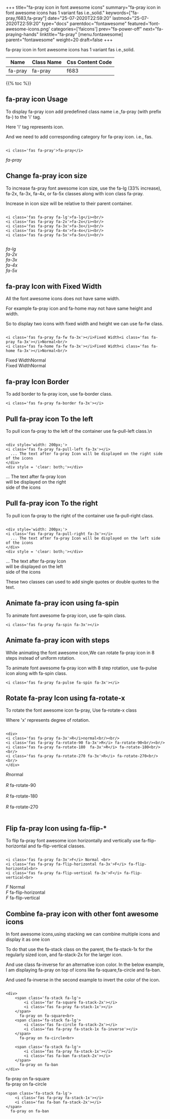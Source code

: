+++
title="fa-pray icon in font awesome icons"
summary="fa-pray icon in font awesome icons has 1 variant fas i.e.,solid."
keywords=["fa-pray,f683,fa-pray"]
date="25-07-2020T22:59:20"
lastmod="25-07-2020T22:59:20"
type="docs"
parentdoc="fontawesome"
featured='font-awesome-icons.png'
categories=['faicons']
prev="fa-power-off"
next="fa-praying-hands"
linktitle="fa-pray"
[menu.fontawesome]
parent="fontawesome"
weight=20
draft=false
+++


fa-pray icon in font awesome icons has 1 variant fas i.e.,solid.

<div class='table-responsive'><table class='table'><thead><tr><th>Name</th><th>Class Name</th><th>Css Content Code</th></tr></thead><tbody><tr><td>fa-pray</td><td>fa-pray</td><td>f683</td></tr></tbody></table></div>


{{% toc %}}


## fa-pray icon Usage

To display fa-pray icon add predefined class name i.e.,fa-pray (with prefix fa-) to the 'i' tag.

Here 'i' tag represents icon.

And we need to add corresponding category for fa-pray icon. i.e., fas.


```

<i class='fas fa-pray'>fa-pray</i>
```

<i class='fas fa-pray'>fa-pray</i>




## Change fa-pray icon size
To increase fa-pray font awesome icon size, use the fa-lg (33% increase), fa-2x, fa-3x, fa-4x, or fa-5x classes along with icon class fa-pray.

Increase in icon size will be relative to their parent container. 

```

<i class='fas fa-pray fa-lg'>fa-lg</i><br/>
<i class='fas fa-pray fa-2x'>fa-2x</i><br/>
<i class='fas fa-pray fa-3x'>fa-3x</i><br/>
<i class='fas fa-pray fa-4x'>fa-4x</i><br/>
<i class='fas fa-pray fa-5x'>fa-5x</i><br/>
            
```

<i class='fas fa-pray fa-lg'>fa-lg</i><br/>
<i class='fas fa-pray fa-2x'>fa-2x</i><br/>
<i class='fas fa-pray fa-3x'>fa-3x</i><br/>
<i class='fas fa-pray fa-4x'>fa-4x</i><br/>
<i class='fas fa-pray fa-5x'>fa-5x</i><br/>
            



## fa-pray Icon with Fixed Width 

All the font awesome icons does not have same width.

For example fa-pray icon and fa-home may not have same height and width.

So to display two icons with fixed width and height we can use fa-fw class.


```

<i class='fas fa-pray fa-fw fa-3x'></i>Fixed Width<i class='fas fa-pray fa-3x'></i>Normal<br/>
<i class='fas fa-home fa-fw fa-3x'></i>Fixed Width<i class='fas fa-home fa-3x'></i>Normal<br/>
```

<i class='fas fa-pray fa-fw fa-3x'></i>Fixed Width<i class='fas fa-pray fa-3x'></i>Normal<br/>
<i class='fas fa-home fa-fw fa-3x'></i>Fixed Width<i class='fas fa-home fa-3x'></i>Normal<br/>



## fa-pray Icon Border 

To add border to fa-pray icon, use fa-border class.


```
<i class='fas fa-pray fa-border fa-3x'></i>

```
<i class='fas fa-pray fa-border fa-3x'></i>





## Pull fa-pray icon To the left

To pull icon fa-pray to the left of the container use fa-pull-left class.\n

```

<div style='width: 200px;'>
<i class='fas fa-pray fa-pull-left fa-3x'></i>
  ... The text after fa-pray Icon will be displayed on the right side of the icons
</div>
<div style = 'clear: both;'></div>
```

<div style='width: 200px;'>
<i class='fas fa-pray fa-pull-left fa-3x'></i>
  ... The text after fa-pray Icon will be displayed on the right side of the icons
</div>
<div style = 'clear: both;'></div>




## Pull fa-pray icon To the right
To pull icon fa-pray to the right of the container use fa-pull-right class.

```

<div style='width: 200px;'>
<i class='fas fa-pray fa-pull-right fa-3x'></i>
  ... The text after fa-pray Icon will be displayed on the left side of the icons
</div>
<div style = 'clear: both;'></div>
```

<div style='width: 200px;'>
<i class='fas fa-pray fa-pull-right fa-3x'></i>
  ... The text after fa-pray Icon will be displayed on the left side of the icons
</div>
<div style = 'clear: both;'></div>

These two classes can used to add single quotes or double quotes to the text.


## Animate fa-pray icon using fa-spin
To animate font awesome fa-pray icon, use fa-spin class.

```
<i class='fas fa-pray fa-spin fa-3x'></i>
```
<i class='fas fa-pray fa-spin fa-3x'></i>




## Animate fa-pray icon with steps
While animating the font awesome icon,We can rotate fa-pray icon in 8 steps instead of uniform rotation.

To animate font awesome fa-pray icon with 8 step rotation, use fa-pulse icon along with fa-spin class.


```
<i class='fas fa-pray fa-pulse fa-spin fa-3x'></i>

```
<i class='fas fa-pray fa-pulse fa-spin fa-3x'></i>





## Rotate fa-pray Icon using fa-rotate-x
To rotate the font awesome icon fa-pray, Use fa-rotate-x class

Where 'x' represents degree of rotation.


```

<div>
<i class='fas fa-pray fa-3x'>R</i>normal<br/><br/>
<i class='fas fa-pray fa-rotate-90 fa-3x'>R</i> fa-rotate-90<br/><br/> 
<i class='fas fa-pray fa-rotate-180  fa-3x'>R</i> fa-rotate-180<br/><br/> 
<i class='fas fa-pray fa-rotate-270 fa-3x'>R</i> fa-rotate-270<br/><br/>
</div>
```

<div>
<i class='fas fa-pray fa-3x'>R</i>normal<br/><br/>
<i class='fas fa-pray fa-rotate-90 fa-3x'>R</i> fa-rotate-90<br/><br/> 
<i class='fas fa-pray fa-rotate-180  fa-3x'>R</i> fa-rotate-180<br/><br/> 
<i class='fas fa-pray fa-rotate-270 fa-3x'>R</i> fa-rotate-270<br/><br/>
</div>




## Flip fa-pray Icon using fa-flip-*
To flip fa-pray font awesome icon horizontally and vertically use fa-flip-horizontal and fa-flip-vertical classes. 

```

<i class='fas fa-pray fa-3x'>F</i> Normal <br>
<i class='fas fa-pray fa-flip-horizontal fa-3x'>F</i> fa-flip-horizontal<br>
<i class='fas fa-pray fa-flip-vertical fa-3x'>F</i> fa-flip-vertical<br>
```

<i class='fas fa-pray fa-3x'>F</i> Normal <br>
<i class='fas fa-pray fa-flip-horizontal fa-3x'>F</i> fa-flip-horizontal<br>
<i class='fas fa-pray fa-flip-vertical fa-3x'>F</i> fa-flip-vertical<br>




## Combine fa-pray icon with other font awesome icons
In font awesome icons,using stacking we can combine multiple icons and display it as one icon 

To do that use the fa-stack class on the parent, the fa-stack-1x for the regularly sized icon, and fa-stack-2x for the larger icon.

And use class fa-inverse for an alternative icon color. 
In the below example, I am displaying fa-pray on top of icons like fa-square,fa-circle and fa-ban.

And used fa-inverse in the second example to invert the color of the icon.

```

<div>
    <span class='fa-stack fa-lg'>
        <i class='far fa-square fa-stack-2x'></i>
        <i class='fas fa-pray fa-stack-1x'></i>
    </span>
      fa-pray on fa-square<br>
    <span class='fa-stack fa-lg'>
        <i class='fas fa-circle fa-stack-2x'></i>
        <i class='fas fa-pray fa-stack-1x fa-inverse'></i>
    </span>
      fa-pray on fa-circle<br>

    <span class='fa-stack fa-lg'>
        <i class='fas fa-pray fa-stack-1x'></i>
        <i class='fas fa-ban fa-stack-2x'></i>
    </span>
      fa-pray on fa-ban
</div>
```

<div>
    <span class='fa-stack fa-lg'>
        <i class='far fa-square fa-stack-2x'></i>
        <i class='fas fa-pray fa-stack-1x'></i>
    </span>
      fa-pray on fa-square<br>
    <span class='fa-stack fa-lg'>
        <i class='fas fa-circle fa-stack-2x'></i>
        <i class='fas fa-pray fa-stack-1x fa-inverse'></i>
    </span>
      fa-pray on fa-circle<br>

    <span class='fa-stack fa-lg'>
        <i class='fas fa-pray fa-stack-1x'></i>
        <i class='fas fa-ban fa-stack-2x'></i>
    </span>
      fa-pray on fa-ban
</div>






